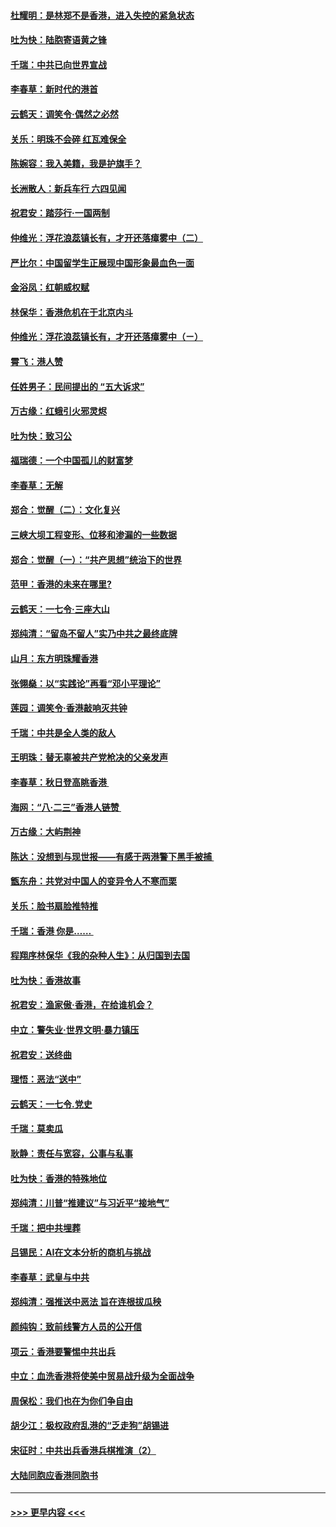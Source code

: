 #### [杜耀明：是林郑不是香港，进入失控的紧急状态](../pages/nsc993/n11491420.md?t=09012011) 
#### [吐为快：陆胞寄语黄之锋](../pages/nsc993/n11491117.md?t=09012011) 
#### [千瑞：中共已向世界宣战](../pages/nsc993/n11490123.md?t=09012011) 
#### [李春草：新时代的港首](../pages/nsc993/n11489864.md?t=09012011) 
#### [云鹤天：调笑令·偶然之必然](../pages/nsc993/n11489701.md?t=09012011) 
#### [关乐：明珠不会碎 红瓦难保全](../pages/nsc993/n11489647.md?t=09012011) 
#### [陈婉容：我入美籍，我是护旗手？](../pages/nsc993/n11487908.md?t=09012011) 
#### [长洲散人：新兵车行 六四见闻](../pages/nsc993/n11487729.md?t=09012011) 
#### [祝君安：踏莎行‧一国两制](../pages/nsc993/n11487699.md?t=09012011) 
#### [仲维光：浮花浪蕊镇长有，才开还落瘴雾中（二）](../pages/nsc993/n11483286.md?t=09012011) 
#### [严比尔：中国留学生正展现中国形象最血色一面](../pages/nsc993/n11485145.md?t=09012011) 
#### [金浴凤：红朝威权赋](../pages/nsc993/n11485191.md?t=09012011) 
#### [林保华：香港危机在于北京内斗](../pages/nsc993/n11484593.md?t=09012011) 
#### [仲维光：浮花浪蕊镇长有，才开还落瘴雾中（ㄧ）](../pages/nsc993/n11483259.md?t=09012011) 
#### [霄飞：港人赞](../pages/nsc993/n11482957.md?t=09012011) 
#### [任姓男子：民间提出的 “五大诉求”](../pages/nsc993/n11482897.md?t=09012011) 
#### [万古缘：红蛾引火邪灵烬](../pages/nsc993/n11482886.md?t=09012011) 
#### [吐为快：致习公](../pages/nsc993/n11482867.md?t=09012011) 
#### [福瑞德：一个中国孤儿的财富梦](../pages/nsc993/n11482817.md?t=09012011) 
#### [李春草：无解](../pages/nsc993/n11482791.md?t=09012011) 
#### [郑合：觉醒（二）：文化复兴](../pages/nsc993/n11478025.md?t=09012011) 
#### [三峡大坝工程变形、位移和渗漏的一些数据](../pages/nsc993/n11478232.md?t=09012011) 
#### [郑合：觉醒（一）：“共产思想”统治下的世界](../pages/nsc993/n11477663.md?t=09012011) 
#### [范甲：香港的未来在哪里?](../pages/nsc993/n11477249.md?t=09012011) 
#### [云鹤天：一七令·三座大山](../pages/nsc993/n11477192.md?t=09012011) 
#### [郑纯清：“留岛不留人”实乃中共之最终底牌](../pages/nsc993/n11476160.md?t=09012011) 
#### [山月：东方明珠耀香港](../pages/nsc993/n11476077.md?t=09012011) 
#### [张翎燊：以“实践论”再看“邓小平理论”](../pages/nsc993/n11475733.md?t=09012011) 
#### [莲园：调笑令‧香港敲响灭共钟](../pages/nsc993/n11475723.md?t=09012011) 
#### [千瑞：中共是全人类的敌人](../pages/nsc993/n11475329.md?t=09012011) 
#### [王明珠：替无辜被共产党枪决的父亲发声](../pages/nsc993/n11474570.md?t=09012011) 
#### [李春草：秋日登高眺香港 ](../pages/nsc993/n11474491.md?t=09012011) 
#### [海网：“八·二三”香港人链赞 ](../pages/nsc993/n11474538.md?t=09012011) 
#### [万古缘：大屿荆神](../pages/nsc993/n11474401.md?t=09012011) 
#### [陈达：没想到与现世报——有感于两港警下黑手被捕 ](../pages/nsc993/n11472557.md?t=09012011) 
#### [甑东舟：共党对中国人的变异令人不寒而栗](../pages/nsc993/n11472496.md?t=09012011) 
#### [关乐：脸书扇脸推特推](../pages/nsc993/n11472488.md?t=09012011) 
#### [千瑞：香港  你是…… ](../pages/nsc993/n11472459.md?t=09012011) 
#### [程翔序林保华《我的杂种人生》：从归国到去国](../pages/nsc993/n11472369.md?t=09012011) 
#### [吐为快：香港故事](../pages/nsc993/n11471931.md?t=09012011) 
#### [祝君安：渔家傲‧香港，在给谁机会？](../pages/nsc993/n11469718.md?t=09012011) 
#### [中立：警失业‧世界文明‧暴力镇压](../pages/nsc993/n11467566.md?t=09012011) 
#### [祝君安：送终曲](../pages/nsc993/n11467546.md?t=09012011) 
#### [理悟：恶法“送中”](../pages/nsc993/n11467290.md?t=09012011) 
#### [云鹤天：一七令.党史](../pages/nsc993/n11464122.md?t=09012011) 
#### [千瑞：莫卖瓜](../pages/nsc993/n11463014.md?t=09012011) 
#### [耿静：责任与宽容，公事与私事](../pages/nsc993/n11462810.md?t=09012011) 
#### [吐为快：香港的特殊地位](../pages/nsc993/n11462562.md?t=09012011) 
#### [郑纯清：川普“推建议”与习近平“接地气”](../pages/nsc993/n11461683.md?t=09012011) 
#### [千瑞：把中共埋葬](../pages/nsc993/n11461658.md?t=09012011) 
#### [吕锡民：AI在文本分析的商机与挑战](../pages/nsc993/n11460607.md?t=09012011) 
#### [李春草：武皇与中共](../pages/nsc993/n11460589.md?t=09012011) 
#### [郑纯清：强推送中恶法 旨在连根拔瓜秧](../pages/nsc993/n11460526.md?t=09012011) 
#### [颜纯钩：致前线警方人员的公开信](../pages/nsc993/n11459564.md?t=09012011) 
#### [项云：香港要警惕中共出兵](../pages/nsc993/n11459530.md?t=09012011) 
#### [中立：血洗香港将使美中贸易战升级为全面战争](../pages/nsc993/n11459717.md?t=09012011) 
#### [周保松：我们也在为你们争自由](../pages/nsc993/n11459087.md?t=09012011) 
#### [胡少江：极权政府乱港的“乏走狗”胡锡进](../pages/nsc993/n11459051.md?t=09012011) 
#### [宋征时：中共出兵香港兵棋推演（2）](../pages/nsc993/n11458306.md?t=09012011) 
#### [大陆同胞应香港同胞书](../pages/nsc993/n11457241.md?t=09012011) 

----
#### [ >>> 更早内容 <<< ](../indexes/nsc993-earlier.md)
